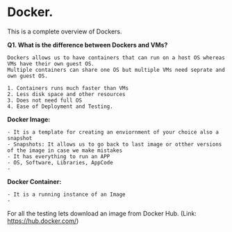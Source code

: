 # Docker.

This is a complete overview of Dockers.

**Q1. What is the difference between Dockers and VMs?**

	Dockers allows us to have containers that can run on a host OS whereas VMs have their own guest OS. 
	Multiple containers can share one OS but multiple VMs need seprate and own guest OS.

	1. Containers runs much faster than VMs
	2. Less disk space and other resources
	3. Does not need full OS
	4. Ease of Deployment and Testing.


**Docker Image:** 
	
	- It is a template for creating an enviornment of your choice also a snapshot
	- Snapshots: It allows us to go back to last image or otther versions of the image in case we make mistakes
	- It has everything to run an APP
	- OS, Software, Libraries, AppCode
	-

**Docker Container:** 
	
	- It is a running instance of an Image
	-

For all the testing lets download an image from Docker Hub. (Link: https://hub.docker.com/)
``` I downloaded image named ubuntu.



